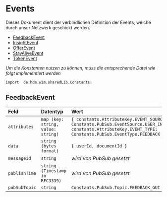 # Events

Dieses Dokument dient der verbindlichen Definition der Events, welche durch unser Netzwerk geschickt werden.

* [FeedbackEvent](#feedbackevent)
* [InsightEvent](#insightevent)
* [OfferEvent](#offerevent)
* [StayAliveEvent](#stayaliveevent)
* [TokenEvent](#tokenevent)

*Um die Konstanten nutzen zu können, muss die entsprechende Datei wie folgt implementiert werden*
```
import  de.hdm.wim.sharedLib.Constants;
```

## FeedbackEvent

| Feld | Datentyp | Wert |
| :---- | :---- | :---- |
| `attributes` | `map (key: string, value: string)` | ``` { constants.AttributeKey.EVENT_SOURCE: Constants.PubSub.EventSource.USER_INTERFACE, constants.AttributeKey.EVENT_TYPE: Constants.PubSub.EventType.FEEDBACK } ``` |
| `data` | `string (bytes format)` | ``` { userId, documentId } ``` |
| `messageId` | `string` | *wird von PubSub gesetzt* |
| `publishTime` | `string (Timestamp in RFC3339)` | *wird von PubSub gesetzt* |
| `pubSubTopic` | `string` | `Constants.PubSub.Topic.FEEDBACK_GUI` |
